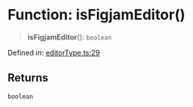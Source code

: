 # Function: isFigjamEditor()

> **isFigjamEditor**(): `boolean`

Defined in: [editorType.ts:29](https://github.com/vernak2539/figma-plugin-helpers/blob/main/src/editorType.ts#L29)

## Returns

`boolean`
